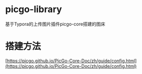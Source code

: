 # picgo-library
基于Typora的上传图片插件picgo-core搭建的图床

# 搭建方法
[https://picgo.github.io/PicGo-Core-Doc/zh/guide/config.html](https://picgo.github.io/PicGo-Core-Doc/zh/guide/config.html)
